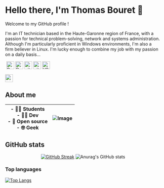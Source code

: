 # Hello there, I'm Thomas Bouret  👋

Welcome to my GitHub profile !

I'm an IT technician based in the Haute-Garonne region of France, with a passion for technical problem-solving, network and systems administration. Although I'm particularly proficient in Windows environments, I'm also a firm believer in Linux. I'm lucky enough to combine my job with my passion on a daily basis...

<p>
<img alt="">
<img alt="Python" src="https://img.shields.io/badge/-Python-3776AB?style=flat-square&logo=python&logoColor=white" height=25/>
<img alt="Docker" src="https://img.shields.io/badge/-Docker-46a2f1?style=flat-square&logo=docker&logoColor=white" height=25 />
<img alt="git" src="https://img.shields.io/badge/-Git-F05032?style=flat-square&logo=git&logoColor=white" height=25/>
<img alt="github" src="https://img.shields.io/badge/-GitHub-181717?style=flat-square&logo=GitHub&logoColor=white" height=25/>
<img alt="VScode" src="https://img.shields.io/badge/-VScode-007ACC?style=flat-square&logo=visualstudiocode&logoColor=white" height=25/>
</p>

<p>
<a href="www.linkedin.com/in/thomas-bouret"><img src="https://img.shields.io/badge/LinkedIn-0077B5?style=for-the-badge&logo=linkedin&logoColor=white" height=25></a>
</p>

## About me
| - 👷🏻 Students<br>- 👨‍💻 Dev<br>- 🤝 Open source<br>- 🤓 Geek | ![Image](https://media0.giphy.com/media/qgQUggAC3Pfv687qPC/giphy.gif) |
|---|---|


## GitHub stats
<div align="center">

[![GitHub Streak](https://github-readme-streak-stats.herokuapp.com?user=satt105&theme=dark&mode=weekly)](https://git.io/streak-stats)
![Anurag's GitHub stats](https://github-readme-stats.vercel.app/api?username=satt105&show_icons=true&theme=dracula)
</div>

### Top languages
[![Top Langs](https://github-readme-stats.vercel.app/api/top-langs/?username=satt105&show_icons=true&theme=dracula)](https://github.com/satt105/github-readme-stats)
